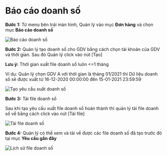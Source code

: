 # Báo cáo doanh số

**Bước 1:** Từ menu bên trái màn hình, Quản lý vào mục **Đơn hàng** và chọn mục **Báo cáo doanh số**

![B&#xE1;o c&#xE1;o doanh s&#x1ED1;](https://user-images.githubusercontent.com/76998374/105573054-6f0fa400-5d8d-11eb-963d-ce9afc02864f.png)

**Bước 2:** Quản lý tạo doanh số cho GDV bằng cách chọn tài khoản của GDV và thời gian. Sau đó Quản lý click vào nút \[Tạo\]

**Lưu ý:** Thời gian xuất file doanh số luôn &lt;=1 tháng

Ví dụ: Quản lý chọn GDV A với thời gian là tháng 01/2021 thì Dữ liệu doanh số sẽ được xuất từ 16-12-2020 00:00:00 đến 15-01-2021 23:59:59

![T&#x1EA1;o y&#xEA;u c&#x1EA7;u xu&#x1EA5;t doanh s&#x1ED1;](https://user-images.githubusercontent.com/76998374/105573153-21e00200-5d8e-11eb-81ea-f0e1938c3c31.png)

**Bước 3:** Tải file doanh số

Sau khi tạo yêu cầu xuất file doanh số hoàn thành thì quản lý tải file doanh số về bằng cách click vào nút \[Tải file\]

![T&#x1EA3;i file doanh s&#x1ED1;](https://user-images.githubusercontent.com/76998374/105573272-eabe2080-5d8e-11eb-8346-287b29d19167.png)

**Bước 4:** Quản lý có thể xem và tải về được các file doanh số đã tạo trước đó tại mục **Yêu cầu gần đây**

![L&#x1ECB;ch s&#x1EED; file doanh s&#x1ED1;](https://user-images.githubusercontent.com/76998374/105573304-25c05400-5d8f-11eb-92cc-a86ce46f27c8.png)

